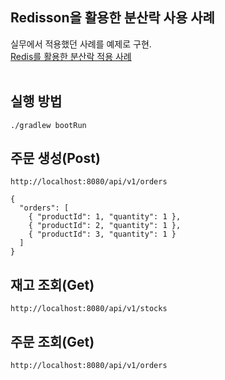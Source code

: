 ## Redisson을 활용한 분산락 사용 사례
실무에서 적용했던 사례를 예제로 구현.  
[Redis를 활용한 분산락 적용 사례](https://github.com/hoonsmemory/memo/blob/main/Redis/Redis%EB%A5%BC%20%ED%99%9C%EC%9A%A9%ED%95%9C%20%EB%B6%84%EC%82%B0%EB%9D%BD%20%EC%A0%81%EC%9A%A9%20%EC%82%AC%EB%A1%80.md)  
<br>

## 실행 방법

```shell
./gradlew bootRun
```

## 주문 생성(Post)

```http
http://localhost:8080/api/v1/orders

{
  "orders": [
    { "productId": 1, "quantity": 1 },
    { "productId": 2, "quantity": 1 },
    { "productId": 3, "quantity": 1 }
  ]
}
```

## 재고 조회(Get)

```http
http://localhost:8080/api/v1/stocks
```

## 주문 조회(Get)

```http
http://localhost:8080/api/v1/orders
```
